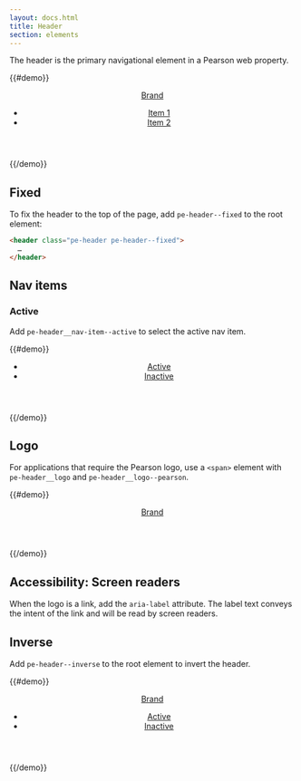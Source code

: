 ```yaml
---
layout: docs.html
title: Header
section: elements
---
```


The header is the primary navigational element in a Pearson web property.

{{#demo}}
<header class="pe-header">
  <section class="pe-header__section">
    <a href="#" class="pe-header__brand">Brand</a>
  </section>
  <section class="pe-header__section pe-header__section--right">
    <nav class="pe-header__nav">
      <ul class="pe-header__nav-items">
        <li class="pe-header__nav-item">
          <a href="#">Item 1</a>
        </li>
        <li class="pe-header__nav-item">
          <a href="#">Item 2</a>
        </li>
      </ul>
    </nav>
  </section>
</header>
{{/demo}}

## Fixed

To fix the header to the top of the page, add `pe-header--fixed` to the root element:

```html
<header class="pe-header pe-header--fixed">
  …
</header>
```

## Nav items

### Active

Add `pe-header__nav-item--active` to select the active nav item.

{{#demo}}
<header class="pe-header">
  <section class="pe-header__section pe-header__section--right">
    <nav class="pe-header__nav">
      <ul class="pe-header__nav-items">
        <li class="pe-header__nav-item pe-header__nav-item--active">
          <a href="#">Active</a>
        </li>
        <li class="pe-header__nav-item">
          <a href="#">Inactive</a>
        </li>
      </ul>
    </nav>
  </section>
</header>
{{/demo}}

## Logo

For applications that require the Pearson logo, use a `<span>` element with `pe-header__logo` and `pe-header__logo--pearson`.

{{#demo}}
<header class="pe-header">
  <section class="pe-header__section">
    <a href="#" aria-label="Return to home">
      <span class="pe-header__logo pe-header__logo--pearson"></span>
    </a>
    <a href="#" class="pe-header__brand">Brand</a>
  </section>
</header>
{{/demo}}

<aside>
  <h1 class="pe-title">Accessibility: Screen readers</h1>
  <p>When the logo is a link, add the <code>aria-label</code> attribute. The label text conveys the intent of the link and will be read by screen readers.
</aside>

## Inverse

Add `pe-header--inverse` to the root element to invert the header.

{{#demo}}
<header class="pe-header pe-header--inverse">
  <section class="pe-header__section">
    <a href="#" aria-label="Return to home">
      <span class="pe-header__logo pe-header__logo--pearson"></span>
    </a>
    <a href="#" class="pe-header__brand">Brand</a>
  </section>
  <section class="pe-header__section pe-header__section--right">
    <nav class="pe-header__nav">
      <ul class="pe-header__nav-items">
        <li class="pe-header__nav-item pe-header__nav-item--active">
          <a href="#">Active</a>
        </li>
        <li class="pe-header__nav-item">
          <a href="#">Inactive</a>
        </li>
      </ul>
    </nav>
  </section>
</header>
{{/demo}}
